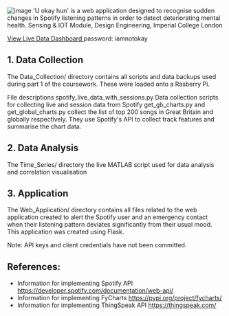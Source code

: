 ![image](https://images.squarespace-cdn.com/content/v1/5a5e8b9c29f18756949ff438/1609954473115-W2LECPKPHRMNXHGQVM2H/ke17ZwdGBToddI8pDm48kClzf79BoNW-ZxHXoon2AjIUqsxRUqqbr1mOJYKfIPR7LoDQ9mXPOjoJoqy81S2I8N_N4V1vUb5AoIIIbLZhVYwL8IeDg6_3B-BRuF4nNrNcQkVuAT7tdErd0wQFEGFSnJu68DSmt4cMLdp4eAfYkcvb7DDBIcnQOKaITO_G9BHxDWoadAkUKudpHVI3VS5UPw/banner.jpg?format=1500w)
'U okay hun' is a web application designed to recognise sudden changes in Spotify listening patterns in order to detect deteriorating mental health. 
Sensing & IOT Module, Design Engineering, Imperial College London

[View Live Data Dashboard ](https://www.lukehillery.com/u-okay-hun)
password: iamnotokay

## 1. Data Collection
The Data_Collection/ directory contains all scripts and data backups used during part 1 of the coursework. These were loaded onto a Rasberry Pi.

File descriptions
spotify_live_data_with_sessions.py Data collection scripts for collecting live and session data from Spotify 
get_gb_charts.py and get_global_charts.py collect the list of top 200 songs in Great Britain and globally respectively. They use Spotify's API to collect track features and summarise the chart data.

## 2. Data Analysis
The Time_Series/ directory the live MATLAB script used for data analysis and correlation visualisation

## 3. Application
The Web_Application/ directory contains all files related to the web application created to alert the Spotify user and an emergency contact when their listening pattern deviates significantly from their usual mood. This application was created using Flask.

Note: API keys and client credentials have not been committed.

## References:
- Information for implementing Spotify API
https://developer.spotify.com/documentation/web-api/
- Information for implementing FyCharts
https://pypi.org/project/fycharts/
- Information for implementing ThingSpeak API
https://thingspeak.com/
